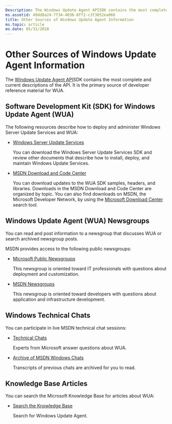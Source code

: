 ```yaml
---
Description: The Windows Update Agent APISDK contains the most complete and current descriptions of the API. It is the primary source of developer reference material for WUA.
ms.assetid: 49dd8a24-7f34-4036-8ff2-c3f3052ea066
title: Other Sources of Windows Update Agent Information
ms.topic: article
ms.date: 05/31/2018
---
```


# Other Sources of Windows Update Agent Information

The [Windows Update Agent API](portal-client.md)SDK contains the most complete and current descriptions of the API. It is the primary source of developer reference material for WUA.

## Software Development Kit (SDK) for Windows Update Agent (WUA)

The following resources describe how to deploy and administer Windows Server Update Services and WUA:

-   [Windows Server Update Services](Http://go.microsoft.com/fwlink/p/?linkid=84397)

    You can download the Windows Server Update Services SDK and review other documents that describe how to install, deploy, and maintain Windows Update Services.

-   [MSDN Download and Code Center](Http://go.microsoft.com/fwlink/p/?linkid=84301)

    You can download updates to the WUA SDK samples, headers, and libraries. Downloads in the MSDN Download and Code Center are organized by topic. You can also find downloads on MSDN, the Microsoft Developer Network, by using the [Microsoft Download Center](Http://go.microsoft.com/fwlink/p/?linkid=83468) search tool.

## Windows Update Agent (WUA) Newsgroups

You can read and post information to a newsgroup that discusses WUA or search archived newsgroup posts.

MSDN provides access to the following public newsgroups:

-   [Microsoft Public Newsgroups](Http://go.microsoft.com/fwlink/p/?linkid=84395)

    This newsgroup is oriented toward IT professionals with questions about deployment and customization.

-   [MSDN Newsgroups](Http://go.microsoft.com/fwlink/p/?linkid=83943)

    This newsgroup is oriented toward developers with questions about application and infrastructure development.

## Windows Technical Chats

You can participate in live MSDN technical chat sessions:

-   [Technical Chats](Http://go.microsoft.com/fwlink/p/?linkid=83854)

    Experts from Microsoft answer questions about WUA.

<!-- -->

-   [Archive of MSDN Windows Chats](Http://go.microsoft.com/fwlink/p/?linkid=84300)

    Transcripts of previous chats are archived for you to read.

## Knowledge Base Articles

You can search the Microsoft Knowledge Base for articles about WUA:

-   [Search the Knowledge Base](Http://go.microsoft.com/fwlink/p/?linkid=83983)

    Search for Windows Update Agent.

 

 



